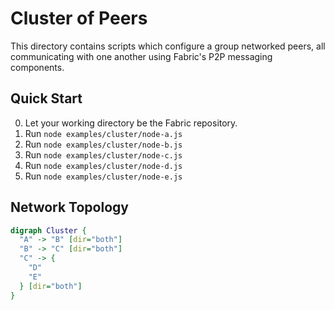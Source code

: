 # Cluster of Peers
This directory contains scripts which configure a group networked peers, all communicating with one another using Fabric's P2P messaging components.

## Quick Start

0. Let your working directory be the Fabric repository.
1. Run `node examples/cluster/node-a.js`
2. Run `node examples/cluster/node-b.js`
3. Run `node examples/cluster/node-c.js`
4. Run `node examples/cluster/node-d.js`
5. Run `node examples/cluster/node-e.js`


## Network Topology
```dot
digraph Cluster {
  "A" -> "B" [dir="both"]
  "B" -> "C" [dir="both"]
  "C" -> {
    "D"
    "E"
  } [dir="both"]
}
```